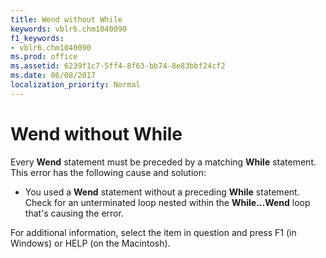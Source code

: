 ```yaml
---
title: Wend without While
keywords: vblr6.chm1040090
f1_keywords:
- vblr6.chm1040090
ms.prod: office
ms.assetid: 6239f1c7-5ff4-8f63-bb74-8e83bbf24cf2
ms.date: 06/08/2017
localization_priority: Normal
---
```



# Wend without While

Every  **Wend** statement must be preceded by a matching **While** statement. This error has the following cause and solution:



- You used a  **Wend** statement without a preceding **While** statement. Check for an unterminated loop nested within the **While...Wend** loop that's causing the error.
    

For additional information, select the item in question and press F1 (in Windows) or HELP (on the Macintosh).

